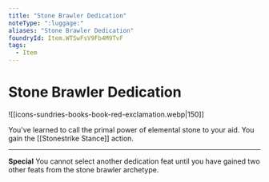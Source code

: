 ```yaml
---
title: "Stone Brawler Dedication"
noteType: ":luggage:"
aliases: "Stone Brawler Dedication"
foundryId: Item.WTSwFsV9Fb4M9TvF
tags:
  - Item
---
```


# Stone Brawler Dedication
![[icons-sundries-books-book-red-exclamation.webp|150]]

You've learned to call the primal power of elemental stone to your aid. You gain the [[Stonestrike Stance]] action.

* * *

**Special** You cannot select another dedication feat until you have gained two other feats from the stone brawler archetype.
